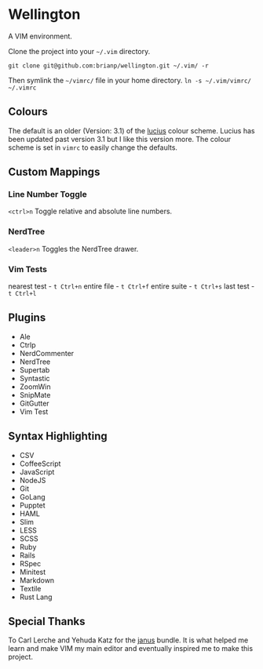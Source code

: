 # Wellington

A VIM environment.

Clone the project into your `~/.vim` directory.

`git clone git@github.com:brianp/wellington.git ~/.vim/ -r`

Then symlink the `~/vimrc/` file in your home directory.
`ln -s ~/.vim/vimrc/ ~/.vimrc`

## Colours
The default is an older (Version: 3.1) of the [lucius](https://github.com/jonathanfilip/vim-lucius) colour scheme.
Lucius has been updated past version 3.1 but I like this version more. The colour scheme is set in `vimrc` to easily change the defaults.

## Custom Mappings

### Line Number Toggle
`<ctrl>n` Toggle relative and absolute line numbers.

### NerdTree
`<leader>n` Toggles the NerdTree drawer.

### Vim Tests

nearest test - `t Ctrl+n`
entire file - `t Ctrl+f`
entire suite - `t Ctrl+s`
last test - `t Ctrl+l`

## Plugins
- Ale
- Ctrlp
- NerdCommenter
- NerdTree
- Supertab
- Syntastic
- ZoomWin
- SnipMate
- GitGutter
- Vim Test

## Syntax Highlighting
- CSV
- CoffeeScript
- JavaScript
- NodeJS
- Git
- GoLang
- Pupptet
- HAML
- Slim
- LESS
- SCSS
- Ruby
- Rails
- RSpec
- Minitest
- Markdown
- Textile
- Rust Lang

## Special Thanks
To Carl Lerche and Yehuda Katz for the [janus](https://github.com/carlhuda/janus) bundle.
It is what helped me learn and make VIM my main editor and eventually inspired me to make this project.
